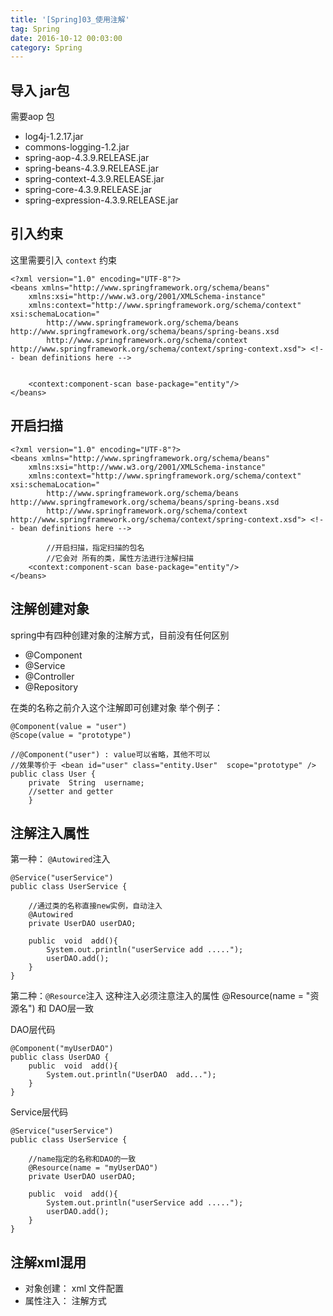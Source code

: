 ```yaml
---
title: '[Spring]03_使用注解'
tag: Spring
date: 2016-10-12 00:03:00
category: Spring
---
```


## 导入 jar包

需要aop 包

- log4j-1.2.17.jar
- commons-logging-1.2.jar
- spring-aop-4.3.9.RELEASE.jar
- spring-beans-4.3.9.RELEASE.jar
- spring-context-4.3.9.RELEASE.jar
- spring-core-4.3.9.RELEASE.jar
- spring-expression-4.3.9.RELEASE.jar

## 引入约束

这里需要引入 `context` 约束 

```
<?xml version="1.0" encoding="UTF-8"?>
<beans xmlns="http://www.springframework.org/schema/beans"
    xmlns:xsi="http://www.w3.org/2001/XMLSchema-instance"
    xmlns:context="http://www.springframework.org/schema/context" xsi:schemaLocation="
        http://www.springframework.org/schema/beans http://www.springframework.org/schema/beans/spring-beans.xsd
        http://www.springframework.org/schema/context http://www.springframework.org/schema/context/spring-context.xsd"> <!-- bean definitions here -->

		
    <context:component-scan base-package="entity"/>
</beans>
```

## 开启扫描

```
<?xml version="1.0" encoding="UTF-8"?>
<beans xmlns="http://www.springframework.org/schema/beans"
    xmlns:xsi="http://www.w3.org/2001/XMLSchema-instance"
    xmlns:context="http://www.springframework.org/schema/context" xsi:schemaLocation="
        http://www.springframework.org/schema/beans http://www.springframework.org/schema/beans/spring-beans.xsd
        http://www.springframework.org/schema/context http://www.springframework.org/schema/context/spring-context.xsd"> <!-- bean definitions here -->

		//开启扫描，指定扫描的包名
		//它会对 所有的类，属性方法进行注解扫描
    <context:component-scan base-package="entity"/>
</beans>
```

## 注解创建对象

spring中有四种创建对象的注解方式，目前没有任何区别
- @Component
- @Service
- @Controller
- @Repository

在类的名称之前介入这个注解即可创建对象
举个例子：
```
@Component(value = "user")
@Scope(value = "prototype")

//@Component("user") : value可以省略，其他不可以
//效果等价于 <bean id="user" class="entity.User"  scope="prototype" />
public class User {
    private  String  username;
	//setter and getter
	}
```

## 注解注入属性

第一种： `@Autowired`注入

```
@Service("userService")
public class UserService {

	//通过类的名称直接new实例，自动注入
    @Autowired
    private UserDAO userDAO;

    public  void  add(){
        System.out.println("userService add .....");
        userDAO.add();
    }
}
```

第二种：`@Resource`注入
这种注入必须注意注入的属性  @Resource(name = "资源名")  和 DAO层一致

DAO层代码
```
@Component("myUserDAO")
public class UserDAO {
    public  void  add(){
        System.out.println("UserDAO  add...");
    }
}
```
Service层代码
```
@Service("userService")
public class UserService {

	//name指定的名称和DAO的一致
    @Resource(name = "myUserDAO")
    private UserDAO userDAO;

    public  void  add(){
        System.out.println("userService add .....");
        userDAO.add();
    }
}
```

## 注解xml混用

- 对象创建： xml 文件配置
- 属性注入： 注解方式
